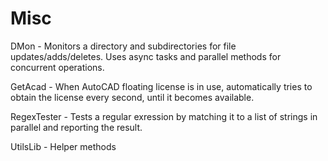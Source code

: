 # Misc
DMon - Monitors a directory and subdirectories for file updates/adds/deletes. Uses async tasks and parallel methods for concurrent operations.


GetAcad - When AutoCAD floating license is in use, automatically tries to obtain the license every second, until it becomes available.


RegexTester - Tests a regular exression by matching it to a list of strings in parallel and reporting the result.


UtilsLib - Helper methods 
